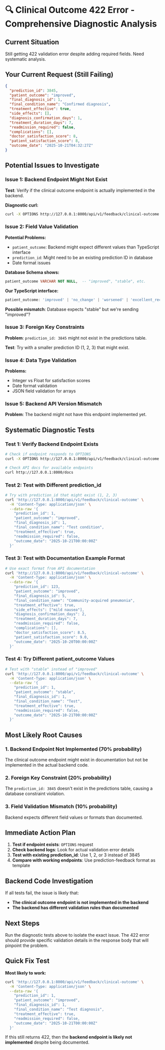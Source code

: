 # 🔍 Clinical Outcome 422 Error - Comprehensive Diagnostic Analysis

## Current Situation
Still getting 422 validation error despite adding required fields. Need systematic analysis.

## Your Current Request (Still Failing)
```json
{
  "prediction_id": 3845,
  "patient_outcome": "improved",
  "final_diagnosis_id": 1,
  "final_condition_name": "Confirmed diagnosis",
  "treatment_effective": true,
  "side_effects": [],
  "diagnosis_confirmation_days": 1,
  "treatment_duration_days": 7,
  "readmission_required": false,
  "complications": [],
  "doctor_satisfaction_score": 8,
  "patient_satisfaction_score": 8,
  "outcome_date": "2025-10-21T04:32:27Z"
}
```

## Potential Issues to Investigate

### Issue 1: Backend Endpoint Might Not Exist
**Test**: Verify if the clinical outcome endpoint is actually implemented in the backend.

**Diagnostic curl:**
```bash
curl -X OPTIONS http://127.0.0.1:8000/api/v1/feedback/clinical-outcome
```

### Issue 2: Field Value Validation
**Potential Problems:**
- `patient_outcome`: Backend might expect different values than TypeScript interface
- `prediction_id`: Might need to be an existing prediction ID in database
- Date format issues

**Database Schema shows:**
```sql
patient_outcome VARCHAR NOT NULL,  -- "improved", "stable", etc.
```

**Our TypeScript interface:**
```typescript
patient_outcome: 'improved' | 'no_change' | 'worsened' | 'excellent_recovery' | 'complications';
```

**Possible mismatch**: Database expects "stable" but we're sending "improved"?

### Issue 3: Foreign Key Constraints
**Problem**: `prediction_id: 3845` might not exist in the predictions table.

**Test**: Try with a smaller prediction ID (1, 2, 3) that might exist.

### Issue 4: Data Type Validation
**Problems:**
- Integer vs Float for satisfaction scores
- Date format validation
- JSON field validation for arrays

### Issue 5: Backend API Version Mismatch
**Problem**: The backend might not have this endpoint implemented yet.

## Systematic Diagnostic Tests

### Test 1: Verify Backend Endpoint Exists
```bash
# Check if endpoint responds to OPTIONS
curl -X OPTIONS http://127.0.0.1:8000/api/v1/feedback/clinical-outcome -v

# Check API docs for available endpoints
curl http://127.0.0.1:8000/docs
```

### Test 2: Test with Different prediction_id
```bash
# Try with prediction_id that might exist (1, 2, 3)
curl 'http://127.0.0.1:8000/api/v1/feedback/clinical-outcome' \
  -H 'Content-Type: application/json' \
  --data-raw '{
    "prediction_id": 1,
    "patient_outcome": "improved",
    "final_diagnosis_id": 1,
    "final_condition_name": "Test condition",
    "treatment_effective": true,
    "readmission_required": false,
    "outcome_date": "2025-10-21T00:00:00Z"
  }'
```

### Test 3: Test with Documentation Example Format
```bash
# Use exact format from API documentation
curl 'http://127.0.0.1:8000/api/v1/feedback/clinical-outcome' \
  -H 'Content-Type: application/json' \
  --data-raw '{
    "prediction_id": 123,
    "patient_outcome": "improved",
    "final_diagnosis_id": 5,
    "final_condition_name": "Community-acquired pneumonia",
    "treatment_effective": true,
    "side_effects": ["mild nausea"],
    "diagnosis_confirmation_days": 2,
    "treatment_duration_days": 7,
    "readmission_required": false,
    "complications": [],
    "doctor_satisfaction_score": 8.5,
    "patient_satisfaction_score": 9.0,
    "outcome_date": "2025-10-20T00:00:00Z"
  }'
```

### Test 4: Try Different patient_outcome Values
```bash
# Test with "stable" instead of "improved"
curl 'http://127.0.0.1:8000/api/v1/feedback/clinical-outcome' \
  -H 'Content-Type: application/json' \
  --data-raw '{
    "prediction_id": 1,
    "patient_outcome": "stable",
    "final_diagnosis_id": 1,
    "final_condition_name": "Test",
    "treatment_effective": true,
    "readmission_required": false,
    "outcome_date": "2025-10-21T00:00:00Z"
  }'
```

## Most Likely Root Causes

### 1. **Backend Endpoint Not Implemented** (70% probability)
The clinical outcome endpoint might exist in documentation but not be implemented in the actual backend code.

### 2. **Foreign Key Constraint** (20% probability)
The `prediction_id: 3845` doesn't exist in the predictions table, causing a database constraint violation.

### 3. **Field Validation Mismatch** (10% probability)
Backend expects different field values or formats than documented.

## Immediate Action Plan

1. **Test if endpoint exists**: `OPTIONS` request
2. **Check backend logs**: Look for actual validation error details
3. **Test with existing prediction_id**: Use 1, 2, or 3 instead of 3845
4. **Compare with working endpoints**: Use prediction-feedback format as template

## Backend Code Investigation

If all tests fail, the issue is likely that:
- **The clinical outcome endpoint is not implemented in the backend**
- **The backend has different validation rules than documented**

## Next Steps

Run the diagnostic tests above to isolate the exact issue. The 422 error should provide specific validation details in the response body that will pinpoint the problem.

## Quick Fix Test

**Most likely to work:**
```bash
curl 'http://127.0.0.1:8000/api/v1/feedback/clinical-outcome' \
  -H 'Content-Type: application/json' \
  --data-raw '{
    "prediction_id": 1,
    "patient_outcome": "improved", 
    "final_diagnosis_id": 1,
    "final_condition_name": "Test diagnosis",
    "treatment_effective": true,
    "readmission_required": false,
    "outcome_date": "2025-10-21T00:00:00Z"
  }'
```

If this still returns 422, then the **backend endpoint is likely not implemented** despite being documented.